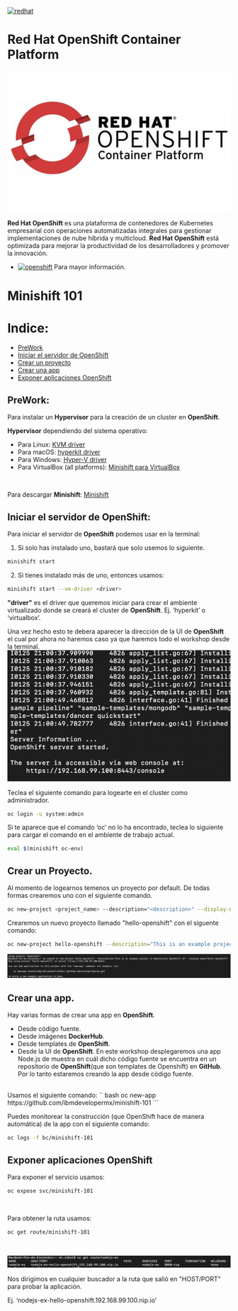 [![redhat][img-redhat]][url-redhat]

# Red Hat OpenShift Container Platform<br>
![](img/im1.png)

**Red Hat OpenShift** es una plataforma de contenedores de Kubernetes empresarial con operaciones automatizadas integrales para gestionar implementaciones de nube híbrida y multicloud. **Red Hat OpenShift** está optimizada para mejorar la productividad de los desarrolladores y promover la innovación.
* [![openshift][img-openshift]][url-openshift] Para mayor información.

# Minishift 101

# Indice:
* [PreWork](#PreWork)
* [Iniciar el servidor de OpenShift](#Iniciar-el-servidor-de-OpenShift)
* [Crear un proyecto](#Crear-un-proyecto)
* [Crear una app](#Crear-una-app)
* [Exponer aplicaciones OpenShift](#Exponer-aplicaciones-OpenShift)

## PreWork:<br>
Para instalar un **Hypervisor** para la creación de un cluster en **OpenShift**.
<br>

**Hypervisor** dependiendo del sistema operativo:
* Para Linux: [KVM driver][url-kvm]
* Para macOS: [hyperkit driver][url-hyper]
* Para Windows: [Hyper-V driver][url-hyperv]
* Para VirtualBox (all platforms): [Minishift para VirtualBox][url-VBminishift]
<br>

Para descargar **Minishift**: [Minishift][url-minishift]
<br>

## Iniciar el servidor de OpenShift:<br>
Para iniciar el servidor de **OpenShift** podemos usar en la terminal:

1. Si solo has instalado uno, bastará que solo usemos lo siguiente.
``` bash
minishift start
```

2. Si tienes instalado más de uno, entonces usamos:
``` bash
minishift start --vm-driver <driver>
```
**"driver"** es el driver que queremos iniciar para crear el ambiente virtualizado donde se creará el cluster de **OpenShift**. Ej. ‘hyperkit’ o ‘virtualbox’.

Una vez hecho esto te debera aparecer la dirección de la UI de **OpenShift** el cual por ahora no haremos caso ya que haremos todo el workshop desde la terminal.
<br>
![](img/im2.png)
<br>

Teclea el siguiente comando para logearte en el cluster como administrador.
``` bash
oc login -u system:admin
```

Si te aparece que el comando ‘oc’ no lo ha encontrado, teclea lo siguiente para cargar el comando en el ambiente de trabajo actual.
``` bash
eval $(minishift oc-env)
``` 


## Crear un Proyecto.<br>
Al momento de logearnos temenos un proyecto por default. De todas formas crearemos uno con el siguiente comando.
``` bash
oc new-project <project_name> --description="<description>" --display-name="<display_name>"
```

Crearemos un nuevo proyecto llamado "hello-openshift" con el siguente comando:
``` bash
oc new-project hello-openshift --description="This is an example project to demonstrate OpenShift v3" --display-name="Hello OpenShift"
```
![](img/im3.png)


## Crear una app.<br>
Hay varias formas de crear una app en **OpenShift**.
* Desde código fuente.
* Desde imágenes **DockerHub**.
* Desde templates de **OpenShift**.
* Desde la UI de **OpenShift**.
En este workshop desplegaremos una app Node.js de muestra en cuál dicho código fuente se encuentra en un repositorio de **OpenShift**(que son templates de Openshift) en **GitHub**. Por lo tanto estaremos creando la app desde código fuente.
<br>
Usamos el siguiente comando:
`` bash
oc new-app https://github.com/ibmdevelopermx/minishift-101
```
<br>

Puedes monitorear la construcción (que OpenShift hace de manera automática) de la app con el siguiente comando:
``` bash
oc logs -f bc/minishift-101
```


## Exponer aplicaciones OpenShift
Para exponer el servicio usamos:
``` bash
oc expose svc/minishift-101
```
<br>

Para obtener la ruta usamos:
``` bash
oc get route/minishift-101
```
<br>

![](img/im4.png)
<br>

Nos dirigimos en cualquier buscador a la ruta que salió en "HOST/PORT" para probar la aplicación.

Ej. ‘nodejs-ex-hello-openshift.192.168.99.100.nip.io’






[img-redhat]: https://img.shields.io/badge/Red%20Hat-Powered-red.svg
[url-redhat]: https://www.redhat.com/es
[img-openshift]: https://img.shields.io/badge/Red%20Hat-Open%20Shift-red.svg
[url-openshift]: https://www.redhat.com/es/technologies/cloud-computing/openshift?intcmp=701f2000001OEGrAAO
[url-kvm]: https://docs.okd.io/latest/minishift/getting-started/setting-up-virtualization-environment.html#setting-up-kvm-driver
[url-hyper]: https://docs.okd.io/latest/minishift/getting-started/setting-up-virtualization-environment.html#setting-up-hyperkit-driver
[url-hyperv]: https://docs.okd.io/latest/minishift/getting-started/setting-up-virtualization-environment.html#setting-up-hyperkit-driver
[url-VBminishift]: https://docs.okd.io/latest/minishift/getting-started/setting-up-virtualization-environment.html#setting-up-virtualbox-driver
[url-minishift]: https://docs.okd.io/latest/minishift/getting-started/installing.html